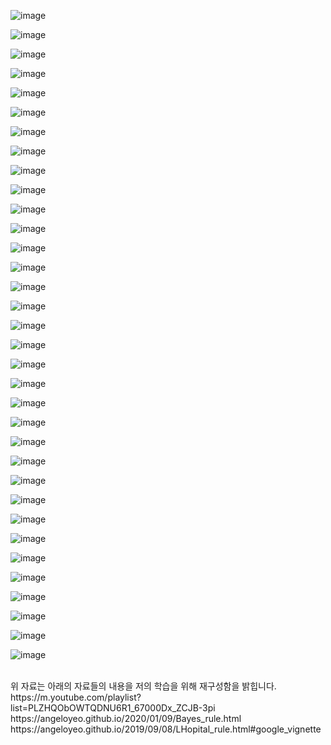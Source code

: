 
![image](https://github.com/user-attachments/assets/1f9dbb76-f144-41bc-8599-a89d77b9c1bb)

![image](https://github.com/user-attachments/assets/58dd4023-b368-47f1-a6bf-ede6f033ded3)

![image](https://github.com/user-attachments/assets/08cfd8dd-60f9-4910-8ded-b5d19931d312)

![image](https://github.com/user-attachments/assets/919c3ea2-e594-424d-b1c6-40d5a79395fa)

![image](https://github.com/user-attachments/assets/6bb7d3c6-09a0-4592-b1d4-e283704f60a8)

![image](https://github.com/user-attachments/assets/39b97211-7662-4839-8207-25ecde5af1b1)

![image](https://github.com/user-attachments/assets/6d6192e9-7f46-486b-a5a1-d0e9b2e0ad7e)

![image](https://github.com/user-attachments/assets/1d147cbd-7739-4b00-8ddc-87aa9ad60961)

![image](https://github.com/user-attachments/assets/44b16566-6a8e-497f-b569-8876a2665030)

![image](https://github.com/user-attachments/assets/6f713360-06e7-4a4b-8341-9d1f9cc3cddc)

![image](https://github.com/user-attachments/assets/e3a66ca7-5cf3-4c99-a6a5-239e097899a3)

![image](https://github.com/user-attachments/assets/73f1d10c-5fc9-4257-86d9-e777bf6a26f7)

![image](https://github.com/user-attachments/assets/5f024b5d-3348-4ad6-aee0-f0a420db3230)

![image](https://github.com/user-attachments/assets/47eeba4c-ad56-43c7-adcf-03adeaf8e02b)

![image](https://github.com/user-attachments/assets/7b78f7c5-9ac2-4986-a387-244109c644ad)

![image](https://github.com/user-attachments/assets/60bac8fe-c341-4e7e-bb63-7a257e189b66)

![image](https://github.com/user-attachments/assets/7e6123de-91ef-413f-ad9f-d6d859c5adb7)

![image](https://github.com/user-attachments/assets/3b6ca376-eac0-4e8f-bec6-bcd7a7e43524)

![image](https://github.com/user-attachments/assets/7ed5032b-1e05-4e64-84d6-bb300d738b68)

![image](https://github.com/user-attachments/assets/72c68aca-921a-4890-a396-abd90f796824)

![image](https://github.com/user-attachments/assets/8f5fcd44-a281-4a68-a270-399e389e22c2)

![image](https://github.com/user-attachments/assets/b6792914-9138-492d-9eed-d6ab71903655)

![image](https://github.com/user-attachments/assets/710a75ee-108b-47f0-bb89-43d81a57bc23)

![image](https://github.com/user-attachments/assets/a8952eae-f321-4e41-8479-93d8367dd78b)

![image](https://github.com/user-attachments/assets/f9664842-0d67-4fd2-a5d4-c49b6abdaa30)

![image](https://github.com/user-attachments/assets/bdcb3883-bd94-4127-a69c-cbd27ce7da39)

![image](https://github.com/user-attachments/assets/113c6757-2bad-4b4a-88d3-54a9aa29748b)

![image](https://github.com/user-attachments/assets/68ae02e1-de0b-4210-8a5a-230b23307a5b)

![image](https://github.com/user-attachments/assets/23f04861-4f89-410e-a877-2c3c69ec05fc)

![image](https://github.com/user-attachments/assets/4225b3ad-74d4-4a13-bca6-0db44c887378)

![image](https://github.com/user-attachments/assets/617ed1ef-fca2-4f25-9138-88b375ebfcf2)

![image](https://github.com/user-attachments/assets/3d257d67-5318-41f6-8a1d-723b2efb7d1e)

![image](https://github.com/user-attachments/assets/f35f76f6-12e6-42eb-ae92-7baa24fcd04e)

![image](https://github.com/user-attachments/assets/49e595e8-ed43-4543-9150-ffa15fb273b5)

<br>
위 자료는 아래의 자료들의 내용을 저의 학습을 위해 재구성함을 밝힙니다.
<br>
https://m.youtube.com/playlist?list=PLZHQObOWTQDNU6R1_67000Dx_ZCJB-3pi
<br>
https://angeloyeo.github.io/2020/01/09/Bayes_rule.html
<br>
https://angeloyeo.github.io/2019/09/08/LHopital_rule.html#google_vignette

